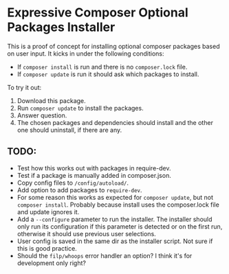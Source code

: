 # Expressive Composer Optional Packages Installer

This is a proof of concept for installing optional composer packages based on user input. It kicks in under the following conditions:

- If ``composer install`` is run and there is no ``composer.lock`` file.
- If ``composer update`` is run it should ask which packages to install.

To try it out:

1. Download this package.
2. Run ``composer update`` to install the packages.
3. Answer question.
4. The chosen packages and dependencies should install and the other one should uninstall, if there are any.

## TODO:
- Test how this works out with packages in require-dev.
- Test if a package is manually added in composer.json.
- Copy config files to ``/config/autoload/``.
- Add option to add packages to ``require-dev``.
- For some reason this works as expected for ``composer update``, but not ``composer install``. Probably because install uses the composer.lock file and update ignores it.
- Add a ``--configure`` parameter to run the installer. The installer should only run its configuration if this parameter is detected or on the first run, otherwise it should use previous user selections.
- User config is saved in the same dir as the installer script. Not sure if this is good practice.
- Should the ``filp/whoops`` error handler an option? I think it's for development only right?  
